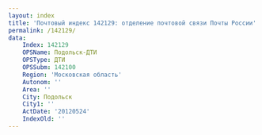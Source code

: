 ```yaml
---
layout: index
title: 'Почтовый индекс 142129: отделение почтовой связи Почты России'
permalink: /142129/
data:
    Index: 142129
    OPSName: Подольск-ДТИ
    OPSType: ДТИ
    OPSSubm: 142100
    Region: 'Московская область'
    Autonom: ''
    Area: ''
    City: Подольск
    City1: ''
    ActDate: '20120524'
    IndexOld: ''
---
```

